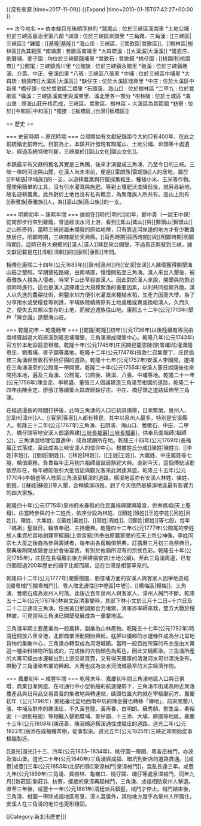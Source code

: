 {{沒有來源 |time=2017-11-09}}
{{Expand |time=2010-01-15T07:42:27+00:00 }}

== 古今地名 ==
依本條目先後順序排列
*鵠尾山 : 位於三峽區溪南里
*土地公埔 : 位於三峽區嘉添里第八鄰
*圳頭 : 位於三峽區圳頭里
*三角躅、三角湧 : [[三峽區|三峽區]]
*雞籠 : [[基隆|基隆]]
*海山庄 : 三峽區、[[鶯歌區|鶯歌區]]、[[樹林區|樹林區]]為其範圍
*南靖厝 : 鶯歌區南靖里
*大嵙崁溪 : [[大漢溪|大漢溪]]
*隆恩庄、劉厝埔、麥子園 : 均位於三峽鎮龍埔里
*鶯歌石 : 鶯歌鎮
*桃仔園 : [[桃園市|桃園市]]
*公館尾 : 三峽鎮秀川里
*公館後 : 位於三峽鎮永館里
*礁溪 : 位於三峽鎮礁溪、介壽、中正、安溪四里
*八張 : 三峽區八張里
*中埔 : 位於三峽區中埔里
*大嵙崁 : 桃園市[[大溪區|大溪區]]
*缺仔庄 : 位於大溪區瑞興里
*中庄 : 位於大溪區中新里
*橋仔頭 : 位於鶯歌區二橋里
*石頭溪、海山口 : 位於樹林區
*二甲九 : 位於鶯歌區
*橫溪：三峽區溪南里與溪東里、溪北里各一部分
*柑林陂 : 位於土城區
*海山堡 : 原海山莊升格而成，三峽區、鶯歌區、樹林區 + 大溪區為其範圍
*枋寮 : 位於[[中和區|中和區]]
*擺接 : [[板橋區_(台灣)|板橋區]]

== 歷史 ==

=== 史前時期 ~ 原民時期 ===
台灣開始有文獻紀錄距今大約只有400年，在此之前統稱史前時代。目前為止，本鎮共計發現有鵠尾山、土地公埔、圳頭等十處遺址，經過系統特徵判斷，三峽屬於[[圓山文化|圓山文化]]。

本鎮最早有文獻的舊名其實是三角躅，後來才演變成三角湧，乃至今日的三峽。三峽一帶的河流與山麓，在漢人尚未來前，便是[[雷朗族|雷朗族]]人的居地，屬於[[平埔族|平埔族]]的一支，以遊耕農業與狩獵採集維生，種植小米、玉米等作物。僅使用簡單的工具，沒有引水灌溉與施肥。等到土壤肥沃度降低後，就另尋新地，故名遊耕農業。此外對於土地也沒有私有概念，為聚落族人所共有。高山上則有[[泰雅族|泰雅族]]人，為[[高山族|高山族]]的一支。

=== 明朝初年 ~ 康熙年間 ===
據說在[[明代|明代]]初年，鄭中貴（一說王中保）從南部步行來到雞籠，曾途經淡水河上游，看到[[鳶山|鳶山]]與[[獅頭山|獅頭山]]之山形奇特，當時三峽尚屬未開發的原始地帶，只有靠近河岸邊的地方才有少數番族居住。明鄭時期，三峽隸屬於天興縣。[[荷西時期|荷西時期]]與[[明鄭時期|明鄭時期]]，這時已有大規模的[[漢人|漢人]]移民來台開墾，不過真正開發到三峽，據文獻記載是在[[清朝|清朝]]的[[康熙|康熙]]年間。

相傳在康熙二十四年(公元1685年)[[泉州|泉州]]府[[安溪|安溪]]人陳瑜獲得開墾海山莊之墾照。早期墾拓路線，由南靖厝，慢慢開拓至三角湧。漢人來台入墾後，被泰雅族人視為入侵者，時常下山出草殺害漢人。因此對於漢人來說，開墾與防禦必須同時進行。這也是漢人選擇建立大規模聚落的重要因素，以利共同抵禦外敵。漢人以先進的農耕技術，開鑿水圳方便引水灌溉來種植水稻，生產力因而大增。為了分享用水或受糧食等利誘，平埔族陸續將原有土地或租或賣或換給漢人，久而久之，便失去其賴以生存的土地，而被迫遷族往山地。康熙五十二年(公元1713年)墾戶「陳合議」請墾海山莊。

=== 乾隆初年 ~ 乾隆晚年 ===
[[乾隆|乾隆]]初年(公元1736年)以後陸續有移民由南靖厝越過大嵙崁溪到隆恩埔開墾，三角湧漸成開墾中心。乾隆八年(公元1743年)官方於本地設龍恩租館。乾隆十年(公元1745年)庄民開挖龍恩陂(劉厝埔圳)灌溉隆恩庄、劉厝埔、麥子園等農地。乾隆十二年(公元1747年)張敦仁召集墾丁、庄民倡修三角湧經鶯歌石至桃仔園的道路。乾隆十七年(公元1752年)安溪人李國開，選擇在三角湧溪旁的公館尾一帶開墾。乾隆二十年(公元1755年)安溪人董日旭隨後也來開拓本地，遍及三角湧、公館尾、公館後、礁溪、八張、中埔等地。乾隆二十一年(公元1756年)陳金定、李朝盛、董張三人倡議建造三角湧至柑園的道路，乾隆二十四年由陳金定、廖張江等續築大嵙崁經缺仔庄、中庄、橋仔頭之道路延伸至三角湧。

在經過漫長的時間打拼後，此時三角湧的人口已初具規模，日漸繁榮。泉州人、[[漳州|漳州]]人、[[客家|客家]]人都有移民，其中以泉州人最多，特別是安溪縣人。乾隆三十二年(公元1767年)三角湧、石頭溪、海山口、鶯歌石、中庄、二甲九、橋仔頭等地安溪人倡議興建[[三峽長福巖|三峽長福巖]](清水祖師廟)，供奉烏面祖師(祖師公)，三角湧因地理位置適中，成為建廟所在地。乾隆三十四年(公元1769年)長福巖正式落成，至此成為三峽安溪人的信仰中心。根據姓氏分成[[陳姓|陳姓]]、[[李姓|李姓]]、[[劉姓|劉姓]]、[[林姓|林姓]]、[[王姓|王姓]]、大雜姓、中庄雜姓等七股，輪值廟務，負責每年正月初六祖師爺誕辰祭祀大典。直到今天，這個傳統活動依然存在，每年總能吸引大批信徒與觀光客來此躬逢其盛。乾隆三十五年(公元1770年)李朝盛等人修築三角湧至橫溪的道路。橫溪地區亦有安溪人林姓、陳姓、劉姓、[[蘇姓|蘇姓]]等入墾，合稱橫溪四姓，到了今天依然是橫溪地區最有影響力的四大家族。

乾隆四十年(公元1775年)泉州府永春縣的住民義捐興建興隆宮，供奉媽祖(天上聖母)。由當時參與的十二姓氏，依序分設為林姓、[[顏姓|顏姓]]王姓李姓[[呂姓|呂姓]]、陳姓、大集姓、[[黃姓|黃姓]]、[[周姓|周姓]]、[[鄭姓|鄭姓]]等七股，每年『媽祖』聖誕日，輪值奉祀、主持慶典。乾隆四十二年(公元1777年)公館尾的李姓族人集資於其地創建宰樞廟(上帝宮廟)供奉由原籍家鄉的玄天上帝公神像。李姓同宗七大房之後裔為參與籌建者，每年由各房輪值祭典，訂農曆三月初三為祭典日，祭典後則開族親會並於會後宴敘，有別於他廟所沒有的宗族色彩。乾隆五十年(公元1785年)，庄民在長福巖右後方興建福安宮(土地公廟)。至此三角湧周邊，已有四間超過200年歷史的廟宇比鄰而居，這在台灣是相當罕見的。

乾隆四十二年(公元1777年)開墾柑園、劉厝埔方面的安溪人與客家人因爭地造成[[閩粵械鬥|閩粵械鬥]]，粵人敗北遷往[[中壢區|中壢]]、[[楊梅區|楊梅]]，三角湧、鶯歌石成為泉州人村落。此後近百年泉州人與客家人、漳州人械鬥不斷。乾隆五十二年(公元1787年)林爽文反清事變時，其部下林小文於三月十二日~十六日及二十二日連攻三角湧。住民黃日勉調眾合力堵禦，清軍亦率師來救，雙方大戰於柑林陂。可見當時三角湧已開墾發展成為一重要地區。

三角湧早期主要產業為一般農耕，副業為山林產物。乾隆五十七年(公元1792年)時清廷開放八里坌港，北部商業活動開始興起，艋舺以優越的水運條件成為台北盆地貨物的集散中心，三角湧亦轉型成為河港城鎮。當時一般百姓所穿的布衣是由大菁這一種染料植物所製成的，完成後的衣物顏色為藍色，因此又稱藍染。三角湧所產的大菁可經由水運輸出到上游交易買賣，又有得天獨厚的清澈河水可供漂洗染布，帶動了三角湧染布業的興起。大菁也成為淡水河流域最早的大宗經濟作物。

=== 嘉慶初年 ~ 咸豐年間 ===
乾隆末年、嘉慶初年間三角湧地區人口與日俱增，商業日漸興盛。在可通行中小型帆船的航運優勢下，三角湧市街成為附近聚落農產品與日用品交易買賣的集散地與轉運站，碼頭位置大約就在宰樞廟前方。嘉慶初年（公元1796年）開拓臺北盆地西南中坑的陳金聲也轉移「陣地」，前來開墾八張、中埔及對岸的礁溪庄，不久黃登龍、黃再春、白明朗、蘇秀顏、劉生金、秦裕密（一說劉裕密）等相繼入墾劉厝埔、麥仔園、十三添、大埔、麻園等地區。嘉慶十三年(公元1808年)陳茂善、陳淑綿造橫溪通往成福庄的道路。道光二年(公元1822年)翁添在成福種菁樹，從事製染。道光五年(公元1825年)三峽近郊開始從事樟腦製造。

[[道光|道光]]十三、四年(公元1833~1834年)，桃仔園一帶閩、粵各庄械鬥，亦波及海山堡。道光二十年(公元1840年)三角湧經成福、暗坑到新店的道路貫通。[[咸豐|咸豐]]三年(公元1853年)北部四縣[[泉漳械鬥|泉漳械鬥]]，混亂長達三年。咸豐九年(公元1859年)三角湧、員樹林、龜崙口、桃仔園、埔仔等處泉漳械鬥，同年九月[[新莊區|新莊]]、枋寮，擺接的泉漳再起械鬥，三角湧、成福相助泉州人擊退。直至三年後，咸豐十一年(公元1861年)清廷派兵鎮壓，械鬥才停止。械鬥結束後，三角湧、柑園一帶除成福地區有泉、漳人混居外，其他地方幾乎為泉州人所居住，安溪人在三角湧的地位也更形穩固。

[[Category:新北市歷史|]]